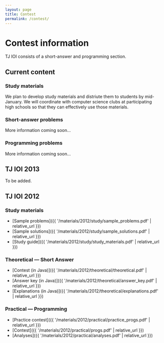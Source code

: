 ```yaml
---
layout: page
title: Contest
permalink: /contest/
---
```


# Contest information

TJ IOI consists of a short-answer and programming section.


## Current content

### Study materials

We plan to develop study materials and distriute them to students by mid-January. We will coordinate with computer science clubs at participating high schools so that they can effectively use those materials.

### Short-answer problems

More information coming soon...

### Programming problems

More information coming soon...


## TJ IOI 2013

To be added.


## TJ IOI 2012

### Study materials

* [Sample problems]({{ '/materials/2012/study/sample_problems.pdf' | relative_url }})
* [Sample solutions]({{ '/materials/2012/study/sample_solutions.pdf' | relative_url }})
* [Study guide]({{ '/materials/2012/study/study_materials.pdf' | relative_url }})

### Theoretical &mdash; Short Answer

* [Contest (in Java)]({{ '/materials/2012/theoretical/theoretical.pdf' | relative_url }})
* [Answer key (in Java)]({{ '/materials/2012/theoretical/answer_key.pdf' | relative_url }})
* [Explanations (in Java)]({{ '/materials/2012/theoretical/explanations.pdf' | relative_url }})

### Practical &mdash; Programming

* [Practice contest]({{ '/materials/2012/practical/practice_progs.pdf' | relative_url }})
* [Contest]({{ '/materials/2012/practical/progs.pdf' | relative_url }})
* [Analyses]({{ '/materials/2012/practical/analyses.pdf' | relative_url }})

